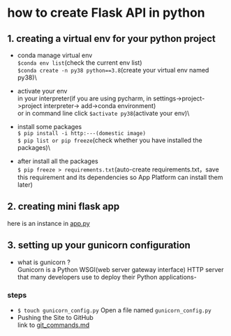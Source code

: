 # how to create Flask API in python
## 1. creating a virtual env for your python project
- conda manage virtual env\
    `$conda env list`(check the current env list)\
    `$conda create -n py38 python==3.8`(create your virtual env named py38)\
- activate your env\
    in your interpreter(if you are using pycharm, in settings->project->project interpreter-> add->conda environment)\
    or in command line click `$activate py38`(activate your env)\
- install some packages\
    `$ pip install -i http:---(domestic image)`\
    `$ pip list or pip freeze`(check whether you have installed the packages)\
  
- after install all the packages\
    `$ pip freeze > requirements.txt`(auto-create requirements.txt，save this requirement and its dependencies so App Platform can install them later)
        
## 2. creating mini flask app
here is an instance in [app.py](./app.py)


## 3. setting up your gunicorn configuration
- what is gunicorn ?\
    Gunicorn is a Python WSGI(web server gateway interface) HTTP server that many developers use to deploy their Python applications\-
  
### steps
  - `$ touch gunicorn_config.py` Open a file named `gunicorn_config.py`
  - Pushing the Site to GitHub\
    link to  [git_commands.md](../git/git_commands.md) 
  
    
    
  
  